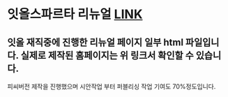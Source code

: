 # 잇올스파르타 리뉴얼 [LINK](https://www.itall.com/suneung/Suneung_Main.asp)
## 잇올 재직중에 진행한 리뉴얼 페이지 일부 html 파일입니다. 실제로 제작된 홈페이지는 위 링크서 확인할 수 있습니다.<br>

피씨버전 제작을 진행했으며 시안작업 부터 퍼블리싱 작업 기여도 70%정도입니다.

